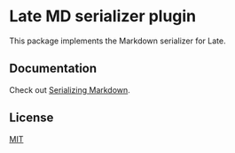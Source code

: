 # Late MD serializer plugin

This package implements the Markdown serializer for Late.

## Documentation

Check out
[Serializing Markdown](https://sewellstephens.github.io/late/docs/markdown).

## License

[MIT](./LICENSE)
